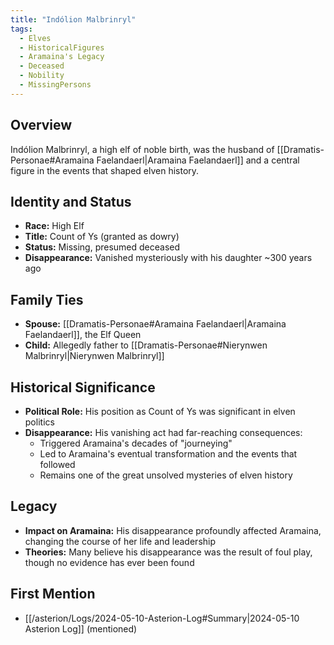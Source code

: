 ```yaml
---
title: "Indólion Malbrinryl"
tags:
  - Elves
  - HistoricalFigures
  - Aramaina's Legacy
  - Deceased
  - Nobility
  - MissingPersons
---
```


## Overview
Indólion Malbrinryl, a high elf of noble birth, was the husband of [[Dramatis-Personae#Aramaina Faelandaerl|Aramaina Faelandaerl]] and a central figure in the events that shaped elven history.

## Identity and Status
- **Race:** High Elf
- **Title:** Count of Ys (granted as dowry)
- **Status:** Missing, presumed deceased
- **Disappearance:** Vanished mysteriously with his daughter ~300 years ago

## Family Ties
- **Spouse:** [[Dramatis-Personae#Aramaina Faelandaerl|Aramaina Faelandaerl]], the Elf Queen
- **Child:** Allegedly father to [[Dramatis-Personae#Nierynwen Malbrinryl|Nierynwen Malbrinryl]]

## Historical Significance
- **Political Role:** His position as Count of Ys was significant in elven politics
- **Disappearance:** His vanishing act had far-reaching consequences:
  - Triggered Aramaina's decades of "journeying"
  - Led to Aramaina's eventual transformation and the events that followed
  - Remains one of the great unsolved mysteries of elven history

## Legacy
- **Impact on Aramaina:** His disappearance profoundly affected Aramaina, changing the course of her life and leadership
- **Theories:** Many believe his disappearance was the result of foul play, though no evidence has ever been found

## First Mention
- [[/asterion/Logs/2024-05-10-Asterion-Log#Summary|2024-05-10 Asterion Log]] (mentioned)
